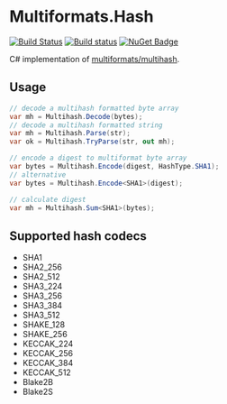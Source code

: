 # Multiformats.Hash

[![Build Status](https://travis-ci.org/tabrath/cs-multihash.svg?branch=master)](https://travis-ci.org/tabrath/cs-multihash)
[![Build status](https://ci.appveyor.com/api/projects/status/h1rd7s003rj2q1no?svg=true)](https://ci.appveyor.com/project/tabrath/cs-multihash)
[![NuGet Badge](https://buildstats.info/nuget/Multiformats.Hash)](https://www.nuget.org/packages/Multiformats.Hash/)

C# implementation of [multiformats/multihash](https://github.com/multiformats/multihash).

## Usage
``` cs
// decode a multihash formatted byte array
var mh = Multihash.Decode(bytes);
// decode a multihash formatted string
var mh = Multihash.Parse(str);
var ok = Multihash.TryParse(str, out mh);

// encode a digest to multiformat byte array
var bytes = Multihash.Encode(digest, HashType.SHA1);
// alternative
var bytes = Multihash.Encode<SHA1>(digest);

// calculate digest
var mh = Multihash.Sum<SHA1>(bytes);
```

## Supported hash codecs

* SHA1
* SHA2_256
* SHA2_512
* SHA3_224
* SHA3_256
* SHA3_384
* SHA3_512
* SHAKE_128
* SHAKE_256
* KECCAK_224
* KECCAK_256
* KECCAK_384
* KECCAK_512
* Blake2B
* Blake2S

